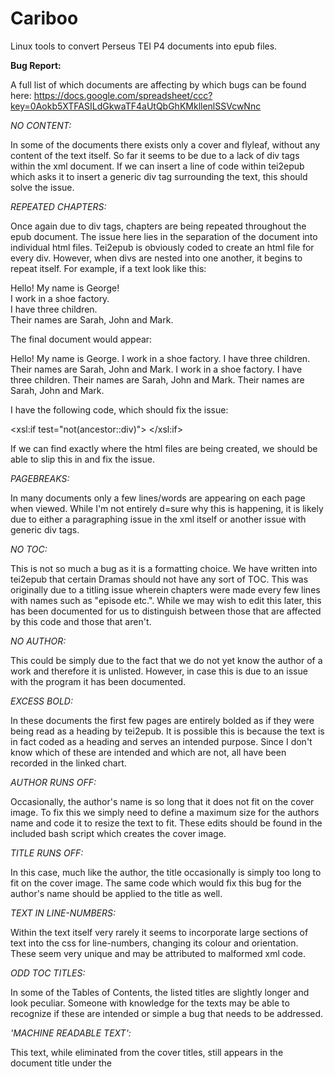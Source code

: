 
Cariboo
=======

Linux tools to convert Perseus TEI P4 documents into epub files.

<b>Bug Report:</b>

A full list of which documents are affecting by which bugs can be found here: https://docs.google.com/spreadsheet/ccc?key=0Aokb5XTFASILdGkwaTF4aUtQbGhKMkllenlSSVcwNnc

<i>NO CONTENT:</i>

In some of the documents there exists only a cover and flyleaf, without any content of the text itself. So far it seems to be due to a lack of div tags within the xml document. If we can insert a line of code within tei2epub which asks it to insert a generic div tag surrounding the text, this should solve the issue. 

<i>REPEATED CHAPTERS:</i>

Once again due to div tags, chapters are being repeated throughout the epub document. The issue here lies in the separation of the document into individual html files. Tei2epub is obviously coded to create an html file for every div. However, when divs are nested into one another, it begins to repeat itself. For example, if a text look like this:

<div>
<div>
Hello! My name is George!
</div>
<div>
I work in a shoe factory.
</div>
<div> 
I have three children. 
<div> Their names are Sarah, John and Mark. </div>
</div>
</div>

The final document would appear:

Hello! My name is George.
I work in a shoe factory.
I have three children. 
Their names are Sarah, John and Mark.
I work in a shoe factory.
I have three children.
Their names are Sarah, John and Mark.
Their names are Sarah, John and Mark.

I have the following code, which should fix the issue:

<xsl:if test="not(ancestor::div)">
</xsl:if>

If we can find exactly where the html files are being created, we should be able to slip this in and fix the issue.

<i>PAGEBREAKS:</i>

In many documents only a few lines/words are appearing on each page when viewed. While I'm not entirely d=sure why this is happening, it is likely due to either a paragraphing issue in the xml itself or another issue with generic div tags.

<i>NO TOC:</i>

This is not so much a bug as it is a formatting choice. We have written into tei2epub that certain Dramas should not have any sort of TOC. This was originally due to a titling issue wherein chapters were made every few lines with names such as "episode etc.". While we may wish to edit this later, this has been documented for us to distinguish between those that are affected by this code and those that aren't. 

<i>NO AUTHOR:</i>

This could be simply due to the fact that we do not yet know the author of a work and therefore it is unlisted. However, in case this is due to an issue with the program it has been documented. 

<i>EXCESS BOLD:</i>

In these documents the first few pages are entirely bolded as if they were being read as a heading by tei2epub. It is possible this is because the text is in fact coded as a heading and serves an intended purpose. Since I don't know which of these are intended and which are not, all have been recorded in the linked chart. 

<i>AUTHOR RUNS OFF:</i>

Occasionally, the author's name is so long that it does not fit on the cover image. To fix this we simply need to define a maximum size for the authors name and code it to resize the text to fit. These edits should be found in the included bash script which creates the cover image. 

<i>TITLE RUNS OFF:</i>

In this case, much like the author, the title occasionally is simply too long to fit on the cover image. The same code which would fix this bug for the author's name should be applied to the title as well. 

<i>TEXT IN LINE-NUMBERS:</i>

Within the text itself very rarely it seems to incorporate large sections of text into the css for line-numbers, changing its colour and orientation. These seem very unique and may be attributed to malformed xml code. 

<i>ODD TOC TITLES:</i>

In some of the Tables of Contents, the listed titles are slightly longer and look peculiar. Someone with knowledge for the texts may be able to recognize if these are intended or simple a bug that needs to be addressed. 

<i>'MACHINE READABLE TEXT':</i>

This text, while eliminated from the cover titles, still appears in the document title under the <title> element, meaning on devices it is still listed with this text included. This needs to be removed so that it does not appear in the official title for the epub.
